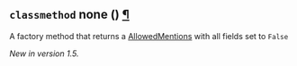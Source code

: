 ## `classmethod` none () [¶](https://discordpy.readthedocs.io/en/stable/api.html#discord.AllowedMentions.none)
A factory method that returns a [AllowedMentions](./AllowedMentions) with all fields set to `False`

*New in version 1.5.*

